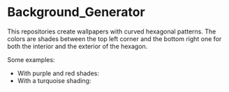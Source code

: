 # Background_Generator

This repositories create wallpapers with curved hexagonal patterns.
The colors are shades between the top left corner and the bottom right one for both the interior and the exterior of the hexagon.

Some examples:
* With purple and red shades:
* With a turquoise shading:
